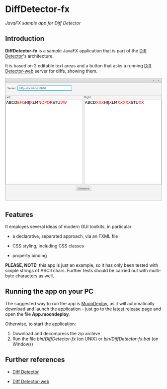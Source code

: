 # DiffDetector-fx

*JavaFX sample app for Diff Detector*


## Introduction


**DiffDetector-fx** is a sample JavaFX application that is part of the [Diff Detector](https://github.com/giancosta86/DiffDetector)'s architecture.

It is based on 2 editable text areas and a button that asks a running [Diff Detector-web](https://github.com/giancosta86/DiffDetector-web) server for diffs, showing them.

![Screenshot](https://github.com/giancosta86/DiffDetector-fx/blob/master/screenshots/app.png "Server running in the console and listening on the default port")


## Features

It employes several ideas of modern GUI toolkits, in particular:

* a declarative, separated approach, via an FXML file

* CSS styling, including CSS classes

* property binding


**PLEASE, NOTE:** this app is just an example, so it has only been tested with simple strings of ASCII chars. Further tests should be carried out with multi-byte characters as well.



## Running the app on your PC

The suggested way to run the app is [MoonDeploy](https://github.com/giancosta86/moondeploy), as it will automatically download and launch the application - just go to the [latest release](https://github.com/giancosta86/DiffDetector-fx/releases/latest) page and open the file **App.moondeploy**.

Otherwise, to start the application:
1. Download and decompress the zip archive
2. Run the file *bin/DiffDetector-fx* (on UNIX) or *bin/DiffDetector-fx.bat* (on Windows)



## Further references

* [Diff Detector](https://github.com/giancosta86/DiffDetector)

* [Diff Detector-web](https://github.com/giancosta86/DiffDetector-web)